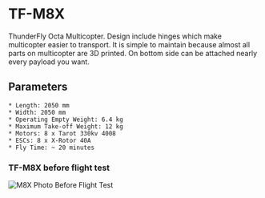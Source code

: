 # TF-M8X
ThunderFly Octa Multicopter. Design include hinges which make multicopter easier to transport. It is simple to maintain because almost all parts on multicopter are 3D printed. On bottom side can be attached nearly every payload you want.

## Parameters
    * Length: 2050 mm
    * Width: 2050 mm
    * Operating Empty Weight: 6.4 kg
    * Maximum Take-off Weight: 12 kg
    * Motors: 8 x Tarot 330kv 4008
    * ESCs: 8 x X-Rotor 40A
    * Fly Time: ~ 20 minutes

### TF-M8X before flight test
![M8X Photo Before Flight Test](/Media/IMG_1568_cc.jpg)
